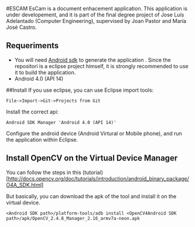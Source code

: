#ESCAM
EsCam is a document enhacement application. This application is under developement, and it is part of the final degree project of Jose Luís Adelantado (Computer Engineering), supervised by Joan Pastor and María José Castro.


## Requeriments
- You will need [Android sdk](http://developer.android.com/sdk/index.html?utm_source=weibolife) to generate the application . Since the repositori is a eclipse project himself, it is strongly recommended to use it to build the application.
- Android 4.0 (API 14)

##Install
If you use eclipse, you can use Eclipse import tools:

`File->Import->Git->Projects from Git`

Install the correct api:

`Android SDK Manager 'Android 4.0 (API 14)'`

Configure the android device (Android Virtural or Mobile phone), and run the application within Eclipse.

## Install OpenCV on the Virtual Device Manager

You can follow the steps in this (tutorial)[http://docs.opencv.org/doc/tutorials/introduction/android_binary_package/O4A_SDK.html]

But basically, you can download the apk of the tool and install it on the virtual device.

`<Android SDK path>/platform-tools/adb install <OpenCV4Android SDK path>/apk/OpenCV_2.4.8_Manager_2.16_armv7a-neon.apk`

